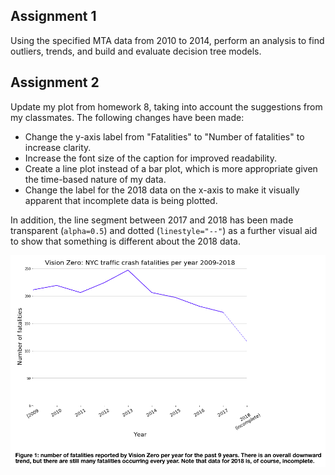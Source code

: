 ## Assignment 1

Using the specified MTA data from 2010 to 2014, perform an analysis to find outliers, trends, and build and evaluate decision tree models. 

## Assignment 2

Update my plot from homework 8, taking into account the suggestions from my classmates. The following changes have been made:

* Change the y-axis label from "Fatalities" to "Number of fatalities" to increase clarity.
* Increase the font size of the caption for improved readability.
* Create a line plot instead of a bar plot, which is more appropriate given the time-based nature of my data.
* Change the label for the 2018 data on the x-axis to make it visually apparent that incomplete data is being plotted.

In addition, the line segment between 2017 and 2018 has been made transparent (`alpha=0.5`) and dotted (`linestyle="--"`) as a further visual aid to show that something is different about the 2018 data.

![Updated plot for assignment 2](plot.png)

